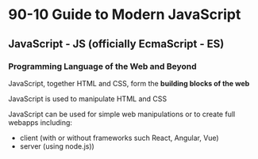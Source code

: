 # 90-10 Guide to Modern JavaScript

## JavaScript - JS (officially EcmaScript - ES)

### Programming Language of the Web and Beyond

JavaScript, together HTML and CSS, form the **building blocks of the web**

JavaScript is used to manipulate HTML and CSS

JavaScript can be used for simple web manipulations or to create full webapps including:

- client (with or without frameworks such React, Angular, Vue) 
- server (using node.js))




